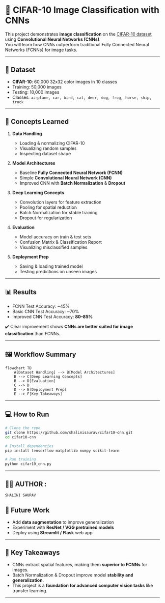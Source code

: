 # 🧠 CIFAR-10 Image Classification with CNNs

This project demonstrates **image classification** on the [CIFAR-10 dataset](https://www.cs.toronto.edu/~kriz/cifar.html) using **Convolutional Neural Networks (CNNs)**.  
You will learn how CNNs outperform traditional Fully Connected Neural Networks (FCNNs) for image tasks.

---

## 📌 Dataset
- **CIFAR-10**: 60,000 32x32 color images in 10 classes
- Training: 50,000 images  
- Testing: 10,000 images  
- Classes: `airplane, car, bird, cat, deer, dog, frog, horse, ship, truck`

---

## 🚀 Concepts Learned
1. **Data Handling**
   - Loading & normalizing CIFAR-10
   - Visualizing random samples
   - Inspecting dataset shape

2. **Model Architectures**
   - Baseline **Fully Connected Neural Network (FCNN)**
   - Simple **Convolutional Neural Network (CNN)**
   - Improved CNN with **Batch Normalization** & **Dropout**

3. **Deep Learning Concepts**
   - Convolution layers for feature extraction  
   - Pooling for spatial reduction  
   - Batch Normalization for stable training  
   - Dropout for regularization

4. **Evaluation**
   - Model accuracy on train & test sets  
   - Confusion Matrix & Classification Report  
   - Visualizing misclassified samples  

5. **Deployment Prep**
   - Saving & loading trained model  
   - Testing predictions on unseen images  

---

## 📊 Results
- FCNN Test Accuracy: ~45%  
- Basic CNN Test Accuracy: ~70%  
- Improved CNN Test Accuracy: **80–85%**

✔️ Clear improvement shows **CNNs are better suited for image classification** than FCNNs.  

---

## 🖼 Workflow Summary

```mermaid
flowchart TD
    A[Dataset Handling] --> B[Model Architectures]
    B --> C[Deep Learning Concepts]
    B --> D[Evaluation]
    C --> D
    D --> E[Deployment Prep]
    E --> F[Key Takeaways]
```

---

## 💻 How to Run
```bash
# Clone the repo
git clone https://github.com/shalinisaurav/cifar10-cnn.git
cd cifar10-cnn

# Install dependencies
pip install tensorflow matplotlib numpy scikit-learn

# Run training
python cifar10_cnn.py
```

---
## 👩‍💻 AUTHOR :
    SHALINI SAURAV

## 📌 Future Work
- Add **data augmentation** to improve generalization  
- Experiment with **ResNet / VGG pretrained models**  
- Deploy using **Streamlit / Flask** web app  

---

## 🧠 Key Takeaways
- CNNs extract spatial features, making them **superior to FCNNs** for images.  
- Batch Normalization & Dropout improve model **stability and generalization**.  
- This project is a **foundation for advanced computer vision tasks** like transfer learning.  

---
